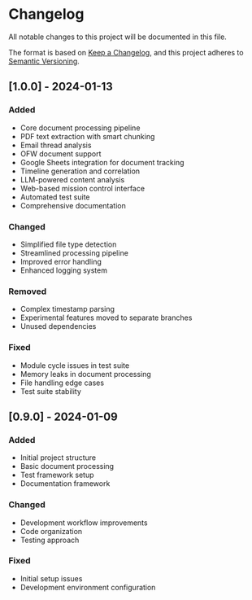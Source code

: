 # Changelog

All notable changes to this project will be documented in this file.

The format is based on [Keep a Changelog](https://keepachangelog.com/en/1.0.0/),
and this project adheres to [Semantic Versioning](https://semver.org/spec/v2.0.0.html).

## [1.0.0] - 2024-01-13

### Added
- Core document processing pipeline
- PDF text extraction with smart chunking
- Email thread analysis
- OFW document support
- Google Sheets integration for document tracking
- Timeline generation and correlation
- LLM-powered content analysis
- Web-based mission control interface
- Automated test suite
- Comprehensive documentation

### Changed
- Simplified file type detection
- Streamlined processing pipeline
- Improved error handling
- Enhanced logging system

### Removed
- Complex timestamp parsing
- Experimental features moved to separate branches
- Unused dependencies

### Fixed
- Module cycle issues in test suite
- Memory leaks in document processing
- File handling edge cases
- Test suite stability

## [0.9.0] - 2024-01-09

### Added
- Initial project structure
- Basic document processing
- Test framework setup
- Documentation framework

### Changed
- Development workflow improvements
- Code organization
- Testing approach

### Fixed
- Initial setup issues
- Development environment configuration
